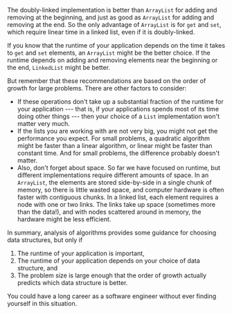 The doubly-linked implementation is better than `ArrayList` for adding and removing at the beginning, and just as good as `ArrayList` for adding and removing at the end. So the only advantage of `ArrayList` is for `get` and `set`, which require linear time in a linked list, even if it is doubly-linked.


If you know that the runtime of your application depends on the time it takes to `get` and `set` elements, an `ArrayList` might be the better choice. If the runtime depends on adding and removing elements near the beginning or the end, `LinkedList` might be better.


But remember that these recommendations are based on the order of growth for large problems. There are other factors to consider:



*  If these operations don't take up a substantial fraction of the runtime for your application --- that is, if your applications spends most of its time doing other things --- then your choice of a `List` implementation won't matter very much.
*  If the lists you are working with are not very big, you might not get the performance you expect. For small problems, a quadratic algorithm might be faster than a linear algorithm, or linear might be faster than constant time. And for small problems, the difference probably doesn't matter.
*  Also, don't forget about space. So far we have focused on runtime, but different implementations require different amounts of space. In an `ArrayList`, the elements are stored side-by-side in a single chunk of memory, so there is little wasted space, and computer hardware is often faster with contiguous chunks. In a linked list, each element requires a node with one or two links. The links take up space (sometimes more than the data!), and with nodes scattered around in memory, the hardware might be less efficient. 

In summary, analysis of algorithms provides some guidance for choosing data structures, but only if



1.  The runtime of your application is important,
1.  The runtime of your application depends on your choice of data structure, and
1.  The problem size is large enough that the order of growth actually predicts which data structure is better. 

You could have a long career as a software engineer without ever finding yourself in this situation.